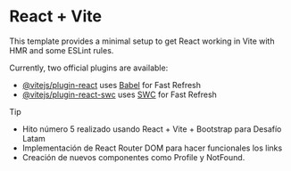 # React + Vite

This template provides a minimal setup to get React working in Vite with HMR and some ESLint rules.

Currently, two official plugins are available:

- [@vitejs/plugin-react](https://github.com/vitejs/vite-plugin-react/blob/main/packages/plugin-react/README.md) uses [Babel](https://babeljs.io/) for Fast Refresh
- [@vitejs/plugin-react-swc](https://github.com/vitejs/vite-plugin-react-swc) uses [SWC](https://swc.rs/) for Fast Refresh



>[!TIP]
>
>- Hito número 5 realizado usando React + Vite + Bootstrap para Desafío Latam
>- Implementación de React Router DOM para hacer funcionales los links
>- Creación de nuevos componentes como Profile y NotFound.
